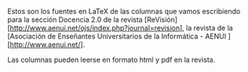 Estos son los fuentes en LaTeX de las columnas que vamos escribiendo para la sección Docencia 2.0 de la revista [ReVisión][http://www.aenui.net/ojs/index.php?journal=revision], la revista de la [Asociación de Enseñantes Universitarios de la Informática - AENUI ][http://www.aenui.net/].

Las columnas pueden leerse en formato html y pdf en la revista.
